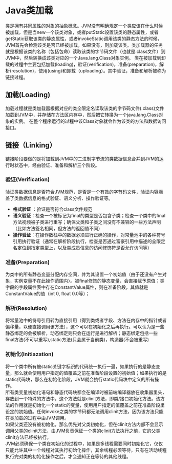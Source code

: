 # Java类加载
类是拥有共同属性的对象的抽象概念。JVM没有明确规定一个类应该在什么时候被加载，但是当new一个该类对象，或者putStatic设置该类的静态属性，或者getStatic获取该类的静态属性，或者invokeStatic调用该类的静态方法的时候，JVM首先会检测该类是否已经被加载，如果没有，则加载该类。类加载器的任务就是根据该类的名称（包括包命）读取该类的字节码文件（也就是.class文件）到JVM中，然后转换成该类对应的一个Java.lang.Class对象实例。
类在被加载到卸载的过程中主要包括加载(loading)，验证(verification)，准备(preparation)，解析(resolution)，使用(using)和卸载（uploading）。其中验证，准备和解析被称为链接过程。

## 加载(Loading)
加载过程就是类加载器根据对应的类全限定名读取该类的字节码文件(.class)文件加载到JVM中，并存储在方法区内存中，然后把它转换为一个java.lang.Class对象的实例。 在整个程序运行的过程中该Class对象就会作为该类的方法和数据访问接口。

## 链接（Linking）
链接阶段要做的是将加载到JVM中的二进制字节流的类数据信息合并到JVM的运行时状态中，经由验证、准备和解析三个阶段。

### 验证(Verification)
验证类数据信息是否符合JVM规范，是否是一个有效的字节码文件，验证内容涵盖了类数据信息的格式验证、语义分析、操作验证等。
+ **格式验证** ：验证是否符合class文件规范
+ **语义验证**：检查一个被标记为final的类型是否包含子类；检查一个类中的final方法视频被子类进行重写；确保父类和子类之间没有不兼容的一些方法声明（比如方法签名相同，但方法的返回值不同）
+ **操作验证**：在操作数栈中的数据必须进行正确的操作，对常量池中的各种符号引用执行验证（通常在解析阶段执行，检查是否通过富豪引用中描述的全限定名定位到指定类型上，以及类成员信息的访问修饰符是否允许访问等）

### 准备(Preparation)
为类中的所有静态变量分配内存空间，并为其设置一个初始值（由于还没有产生对象，实例变量不在此操作范围内）。被final修饰的静态变量，会直接赋予原值；类字段的字段属性表中存在ConstantValue属性，则在准备阶段，其值就是ConstantValue的值（int 0, float 0.0等）；

### 解析(Resolution)
将常量池中的符号引用转为直接引用（得到类或者字段、方法在内存中的指针或者偏移量，以便直接调用该方法），这个可以在初始化之后再执行。可以认为是一些静态绑定的会被解析，动态绑定则只会在运行是进行解析；静态绑定包括一些final方法(不可以重写),static方法(只会属于当前类)，构造器(不会被重写)

### 初始化(Initiazation)
将一个类中所有被static关键字标识的代码统一执行一遍，如果执行的是静态变量，那么就会使用用户指定的值覆盖之前在准备阶段设置的初始值；如果执行的是static代码块，那么在初始化阶段，JVM就会执行static代码块中定义的所有操作。  
所有类变量初始化语句和静态代码块都会在编译时被前端编译器放在收集器里头，存放到一个特殊的方法中，这个方法就是clinit方法，即类/接口初始化方法。该方法的作用就是初始化一个static的变量，使用用户指定的值覆盖之前在准备阶段里设定的初始值。任何invoke之类的字节码都无法调用clinit方法，因为该方法只能在类加载的过程中由JVM调用。  
如果父类还没有被初始化，那么优先对父类初始化，但在clinit方法内部不会显示调用父类的clinit方法，由JVM负责保证一个类的clinit方法执行之前，它的父类clinit方法已经被执行。  
JVM必须确保一个类在初始化的过程中，如果是多线程需要同时初始化它，仅仅只能允许其中一个线程对其执行初始化操作，其余线程必须等待，只有在活动线程执行完对类的初始化操作之后，才会通知正在等待的其他线程。
